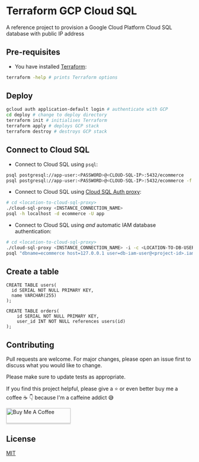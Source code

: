 # Terraform GCP Cloud SQL

A reference project to provision a Google Cloud Platform Cloud SQL database with public IP address

## Pre-requisites

- You have installed [Terraform](https://learn.hashicorp.com/tutorials/terraform/install-cli):

```bash
terraform -help # prints Terraform options
```

## Deploy

```bash
gcloud auth application-default login # authenticate with GCP
cd deploy # change to deploy directory
terraform init # initialises Terraform
terraform apply # deploys GCP stack
terraform destroy # destroys GCP stack
```

## Connect to Cloud SQL

- Connect to Cloud SQL using `psql`:

```bash
psql postgresql://app-user:<PASSWORD>@<CLOUD-SQL-IP>:5432/ecommerce
psql postgresql://app-user:<PASSWORD>@<CLOUD-SQL-IP>:5432/ecommerce -f sql/seed.sql # create seed data
```

- Connect to Cloud SQL using [Cloud SQL Auth proxy](https://cloud.google.com/sql/docs/mysql/connect-instance-auth-proxy):

```bash
# cd <location-to-cloud-sql-proxy>
./cloud-sql-proxy <INSTANCE_CONNECTION_NAME>
psql -h localhost -d ecommerce -U app
```

- Connect to Cloud SQL using _and_ automatic IAM database authentication:

```bash
# cd <location-to-cloud-sql-proxy>
./cloud-sql-proxy <INSTANCE_CONNECTION_NAME> -i -c <LOCATION-TO-DB-USER-SERVICE-ACCOUNT-JSON>
psql "dbname=ecommerce host=127.0.0.1 user=db-iam-user@<project-id>.iam"
```

## Create a table

```
CREATE TABLE users(
  id SERIAL NOT NULL PRIMARY KEY,
  name VARCHAR(255)
);

CREATE TABLE orders(
    id SERIAL NOT NULL PRIMARY KEY,
    user_id INT NOT NULL references users(id)
);
```

## Contributing

Pull requests are welcome. For major changes, please open an issue first to discuss what you would like to change.

Please make sure to update tests as appropriate.

If you find this project helpful, please give a :star: or even better buy me a coffee :coffee: :point_down: because I'm a caffeine addict :sweat_smile:

<a href="https://www.buymeacoffee.com/matlau" target="_blank"><img src="https://www.buymeacoffee.com/assets/img/custom_images/orange_img.png" alt="Buy Me A Coffee" style="height: 41px !important;width: 174px !important;box-shadow: 0px 3px 2px 0px rgba(190, 190, 190, 0.5) !important;-webkit-box-shadow: 0px 3px 2px 0px rgba(190, 190, 190, 0.5) !important;" ></a>

## License

[MIT](https://choosealicense.com/licenses/mit/)
